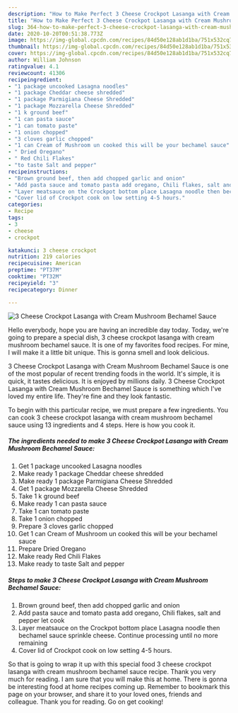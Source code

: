 ```yaml
---
description: "How to Make Perfect 3 Cheese Crockpot Lasanga with Cream Mushroom Bechamel Sauce"
title: "How to Make Perfect 3 Cheese Crockpot Lasanga with Cream Mushroom Bechamel Sauce"
slug: 364-how-to-make-perfect-3-cheese-crockpot-lasanga-with-cream-mushroom-bechamel-sauce
date: 2020-10-20T00:51:38.773Z
image: https://img-global.cpcdn.com/recipes/84d50e128ab1d1ba/751x532cq70/3-cheese-crockpot-lasanga-with-cream-mushroom-bechamel-sauce-recipe-main-photo.jpg
thumbnail: https://img-global.cpcdn.com/recipes/84d50e128ab1d1ba/751x532cq70/3-cheese-crockpot-lasanga-with-cream-mushroom-bechamel-sauce-recipe-main-photo.jpg
cover: https://img-global.cpcdn.com/recipes/84d50e128ab1d1ba/751x532cq70/3-cheese-crockpot-lasanga-with-cream-mushroom-bechamel-sauce-recipe-main-photo.jpg
author: William Johnson
ratingvalue: 4.1
reviewcount: 41306
recipeingredient:
- "1 package uncooked Lasagna noodles"
- "1 package Cheddar cheese shredded"
- "1 package Parmigiana Cheese Shredded"
- "1 package Mozzarella Cheese Shredded"
- "1 k ground beef"
- "1 can pasta sauce"
- "1 can tomato paste"
- "1 onion chopped"
- "3 cloves garlic chopped"
- "1 can Cream of Mushroom un cooked this will be your bechamel sauce"
- " Dried Oregano"
- " Red Chili Flakes"
- "to taste Salt and pepper"
recipeinstructions:
- "Brown ground beef, then add chopped garlic and onion"
- "Add pasta sauce and tomato pasta add oregano, Chili flakes, salt and pepper let cook"
- "Layer meatsauce on the Crockpot bottom place Lasagna noodle then bechamel sauce sprinkle cheese. Continue processing until no more remaining"
- "Cover lid of Crockpot cook on low setting 4-5 hours."
categories:
- Recipe
tags:
- 3
- cheese
- crockpot

katakunci: 3 cheese crockpot 
nutrition: 219 calories
recipecuisine: American
preptime: "PT37M"
cooktime: "PT32M"
recipeyield: "3"
recipecategory: Dinner

---
```



![3 Cheese Crockpot Lasanga with Cream Mushroom Bechamel Sauce](https://img-global.cpcdn.com/recipes/84d50e128ab1d1ba/751x532cq70/3-cheese-crockpot-lasanga-with-cream-mushroom-bechamel-sauce-recipe-main-photo.jpg)

Hello everybody, hope you are having an incredible day today. Today, we're going to prepare a special dish, 3 cheese crockpot lasanga with cream mushroom bechamel sauce. It is one of my favorites food recipes. For mine, I will make it a little bit unique. This is gonna smell and look delicious.

3 Cheese Crockpot Lasanga with Cream Mushroom Bechamel Sauce is one of the most popular of recent trending foods in the world. It's simple, it is quick, it tastes delicious. It is enjoyed by millions daily. 3 Cheese Crockpot Lasanga with Cream Mushroom Bechamel Sauce is something which I've loved my entire life. They're fine and they look fantastic.




To begin with this particular recipe, we must prepare a few ingredients. You can cook 3 cheese crockpot lasanga with cream mushroom bechamel sauce using 13 ingredients and 4 steps. Here is how you cook it.

<!--inarticleads1-->

##### The ingredients needed to make 3 Cheese Crockpot Lasanga with Cream Mushroom Bechamel Sauce:

1. Get 1 package uncooked Lasagna noodles
1. Make ready 1 package Cheddar cheese shredded
1. Make ready 1 package Parmigiana Cheese Shredded
1. Get 1 package Mozzarella Cheese Shredded
1. Take 1 k ground beef
1. Make ready 1 can pasta sauce
1. Take 1 can tomato paste
1. Take 1 onion chopped
1. Prepare 3 cloves garlic chopped
1. Get 1 can Cream of Mushroom un cooked this will be your bechamel sauce
1. Prepare  Dried Oregano
1. Make ready  Red Chili Flakes
1. Make ready to taste Salt and pepper




<!--inarticleads2-->

##### Steps to make 3 Cheese Crockpot Lasanga with Cream Mushroom Bechamel Sauce:

1. Brown ground beef, then add chopped garlic and onion
1. Add pasta sauce and tomato pasta add oregano, Chili flakes, salt and pepper let cook
1. Layer meatsauce on the Crockpot bottom place Lasagna noodle then bechamel sauce sprinkle cheese. Continue processing until no more remaining
1. Cover lid of Crockpot cook on low setting 4-5 hours.




So that is going to wrap it up with this special food 3 cheese crockpot lasanga with cream mushroom bechamel sauce recipe. Thank you very much for reading. I am sure that you will make this at home. There is gonna be interesting food at home recipes coming up. Remember to bookmark this page on your browser, and share it to your loved ones, friends and colleague. Thank you for reading. Go on get cooking!
